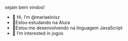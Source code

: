 sejam bem vindos!
- 👋 Hi, I’m @mariaeloisz
- 🔭Estou estudando na Alura
- 💬Estou me desenvolvendo na linguagem JavaScript
- 👀 I’m interested in jogos
<!---
mariaeloisz/mariaeloisz is a ✨ special ✨ repository because its `README.md` (this file) appears on your GitHub profile.
You can click the Preview link to take a look at your changes.
--->
